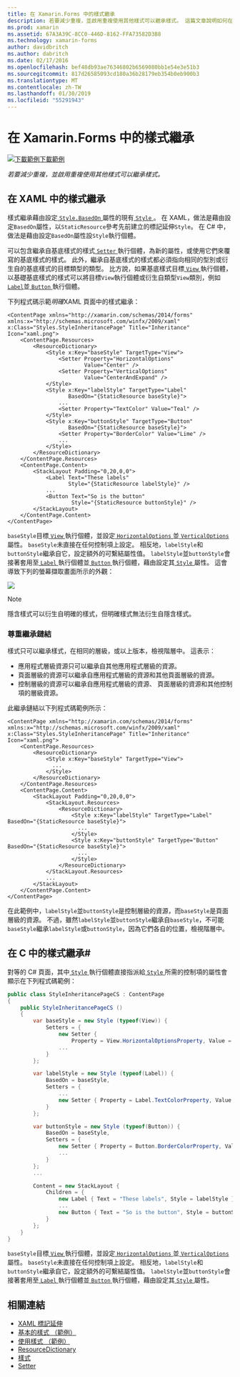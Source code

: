 ```yaml
---
title: 在 Xamarin.Forms 中的樣式繼承
description: 若要減少重複，並啟用重複使用其他樣式可以繼承樣式。 這篇文章說明如何在 Xamarin.Forms 應用程式執行樣式繼承。
ms.prod: xamarin
ms.assetid: 67A3A39C-8CC0-446D-8162-FFA73582D3B8
ms.technology: xamarin-forms
author: davidbritch
ms.author: dabritch
ms.date: 02/17/2016
ms.openlocfilehash: bef48db93ae76346802b6569080bb1e54e3e51b3
ms.sourcegitcommit: 817d26585093cd180a36b28179eb354b0eb900b3
ms.translationtype: MT
ms.contentlocale: zh-TW
ms.lasthandoff: 01/30/2019
ms.locfileid: "55291943"
---
```

# <a name="style-inheritance-in-xamarinforms"></a>在 Xamarin.Forms 中的樣式繼承

[![下載範例](~/media/shared/download.png)下載範例](https://developer.xamarin.com/samples/xamarin-forms/UserInterface/Styles/BasicStyles/)

_若要減少重複，並啟用重複使用其他樣式可以繼承樣式。_

## <a name="style-inheritance-in-xaml"></a>在 XAML 中的樣式繼承

樣式繼承藉由設定[ `Style.BasedOn` ](xref:Xamarin.Forms.Style.BasedOn)屬性的現有[ `Style` ](xref:Xamarin.Forms.Style)。 在 XAML，做法是藉由設定`BasedOn`屬性，以`StaticResource`參考先前建立的標記延伸`Style`。 在 C# 中，做法是藉由設定`BasedOn`屬性設`Style`執行個體。

可以包含繼承自基底樣式的樣式[ `Setter` ](xref:Xamarin.Forms.Setter)執行個體，為新的屬性，或使用它們來覆寫的基底樣式的樣式。 此外，繼承自基底樣式的樣式都必須指向相同的型別或衍生自的基底樣式的目標類型的類型。 比方說，如果基底樣式目標[ `View` ](xref:Xamarin.Forms.View)執行個體，以基礎基底樣式的樣式可以將目標`View`執行個體或衍生自類型`View`類別，例如[ `Label`](xref:Xamarin.Forms.Label)並[ `Button` ](xref:Xamarin.Forms.Button)執行個體。

下列程式碼示範*明確*XAML 頁面中的樣式繼承：

```xaml
<ContentPage xmlns="http://xamarin.com/schemas/2014/forms" xmlns:x="http://schemas.microsoft.com/winfx/2009/xaml" x:Class="Styles.StyleInheritancePage" Title="Inheritance" Icon="xaml.png">
    <ContentPage.Resources>
        <ResourceDictionary>
            <Style x:Key="baseStyle" TargetType="View">
                <Setter Property="HorizontalOptions"
                        Value="Center" />
                <Setter Property="VerticalOptions"
                        Value="CenterAndExpand" />
            </Style>
            <Style x:Key="labelStyle" TargetType="Label"
                   BasedOn="{StaticResource baseStyle}">
                ...
                <Setter Property="TextColor" Value="Teal" />
            </Style>
            <Style x:Key="buttonStyle" TargetType="Button"
                   BasedOn="{StaticResource baseStyle}">
                <Setter Property="BorderColor" Value="Lime" />
                ...
            </Style>
        </ResourceDictionary>
    </ContentPage.Resources>
    <ContentPage.Content>
        <StackLayout Padding="0,20,0,0">
            <Label Text="These labels"
                   Style="{StaticResource labelStyle}" />
            ...
            <Button Text="So is the button"
                    Style="{StaticResource buttonStyle}" />
        </StackLayout>
    </ContentPage.Content>
</ContentPage>
```

`baseStyle`目標[ `View` ](xref:Xamarin.Forms.View)執行個體，並設定[ `HorizontalOptions` ](xref:Xamarin.Forms.View.HorizontalOptions)並[ `VerticalOptions` ](xref:Xamarin.Forms.View.VerticalOptions)屬性。 `baseStyle`未直接在任何控制項上設定。 相反地，`labelStyle`和`buttonStyle`繼承自它，設定額外的可繫結屬性值。 `labelStyle`並`buttonStyle`會接著套用至[ `Label` ](xref:Xamarin.Forms.Label)執行個體並[ `Button` ](xref:Xamarin.Forms.Button)執行個體，藉由設定其[ `Style` ](xref:Xamarin.Forms.VisualElement.Style)屬性。 這會導致下列的螢幕擷取畫面所示的外觀：

[![](inheritance-images/style-inheritance.png)](inheritance-images/style-inheritance-large.png#lightbox)

> [!NOTE]
> 隱含樣式可以衍生自明確的樣式，但明確樣式無法衍生自隱含樣式。

### <a name="respecting-the-inheritance-chain"></a>尊重繼承鏈結

樣式只可以繼承樣式，在相同的層級，或以上版本，檢視階層中。 這表示：

- 應用程式層級資源只可以繼承自其他應用程式層級的資源。
- 頁面層級的資源可以繼承自應用程式層級的資源和其他頁面層級的資源。
- 控制層級的資源可以繼承自應用程式層級的資源、 頁面層級的資源和其他控制項的層級資源。

此繼承鏈結以下列程式碼範例所示：

```xaml
<ContentPage xmlns="http://xamarin.com/schemas/2014/forms" xmlns:x="http://schemas.microsoft.com/winfx/2009/xaml" x:Class="Styles.StyleInheritancePage" Title="Inheritance" Icon="xaml.png">
    <ContentPage.Resources>
        <ResourceDictionary>
            <Style x:Key="baseStyle" TargetType="View">
              ...
            </Style>
        </ResourceDictionary>
    </ContentPage.Resources>
    <ContentPage.Content>
        <StackLayout Padding="0,20,0,0">
            <StackLayout.Resources>
                <ResourceDictionary>
                    <Style x:Key="labelStyle" TargetType="Label" BasedOn="{StaticResource baseStyle}">
                      ...
                    </Style>
                    <Style x:Key="buttonStyle" TargetType="Button" BasedOn="{StaticResource baseStyle}">
                      ...
                    </Style>
                </ResourceDictionary>
            </StackLayout.Resources>
            ...
        </StackLayout>
    </ContentPage.Content>
</ContentPage>
```

在此範例中，`labelStyle`並`buttonStyle`是控制層級的資源，而`baseStyle`是頁面層級的資源。 不過，雖然`labelStyle`並`buttonStyle`繼承自`baseStyle`，不可能`baseStyle`繼承`labelStyle`或`buttonStyle`，因為它們各自的位置，檢視階層中。

## <a name="style-inheritance-in-c35"></a>在 C 中的樣式繼承&#35;

對等的 C# 頁面，其中[ `Style` ](xref:Xamarin.Forms.Style)執行個體直接指派給[ `Style` ](xref:Xamarin.Forms.VisualElement.Style)所需的控制項的屬性會顯示在下列程式碼範例：

```csharp
public class StyleInheritancePageCS : ContentPage
{
    public StyleInheritancePageCS ()
    {
        var baseStyle = new Style (typeof(View)) {
            Setters = {
                new Setter {
                    Property = View.HorizontalOptionsProperty, Value = LayoutOptions.Center    },
                ...
            }
        };

        var labelStyle = new Style (typeof(Label)) {
            BasedOn = baseStyle,
            Setters = {
                ...
                new Setter { Property = Label.TextColorProperty, Value = Color.Teal    }
            }
        };

        var buttonStyle = new Style (typeof(Button)) {
            BasedOn = baseStyle,
            Setters = {
                new Setter { Property = Button.BorderColorProperty, Value =    Color.Lime },
                ...
            }
        };
        ...

        Content = new StackLayout {
            Children = {
                new Label { Text = "These labels", Style = labelStyle },
                ...
                new Button { Text = "So is the button", Style = buttonStyle }
            }
        };
    }
}
```

`baseStyle`目標[ `View` ](xref:Xamarin.Forms.View)執行個體，並設定[ `HorizontalOptions` ](xref:Xamarin.Forms.View.HorizontalOptions)並[ `VerticalOptions` ](xref:Xamarin.Forms.View.VerticalOptions)屬性。 `baseStyle`未直接在任何控制項上設定。 相反地，`labelStyle`和`buttonStyle`繼承自它，設定額外的可繫結屬性值。 `labelStyle`並`buttonStyle`會接著套用至[ `Label` ](xref:Xamarin.Forms.Label)執行個體並[ `Button` ](xref:Xamarin.Forms.Button)執行個體，藉由設定其[ `Style` ](xref:Xamarin.Forms.VisualElement.Style)屬性。

## <a name="related-links"></a>相關連結

- [XAML 標記延伸](~/xamarin-forms/xaml/xaml-basics/xaml-markup-extensions.md)
- [基本的樣式 （範例）](https://developer.xamarin.com/samples/xamarin-forms/UserInterface/Styles/BasicStyles/)
- [使用樣式 （範例）](https://developer.xamarin.com/samples/xamarin-forms/WorkingWithStyles/)
- [ResourceDictionary](xref:Xamarin.Forms.ResourceDictionary)
- [樣式](xref:Xamarin.Forms.Style)
- [Setter](xref:Xamarin.Forms.Setter)
